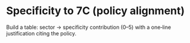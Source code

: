 # Specificity to 7C (policy alignment)

Build a table: sector → specificity contribution (0–5) with a one‑line justification citing the policy.
